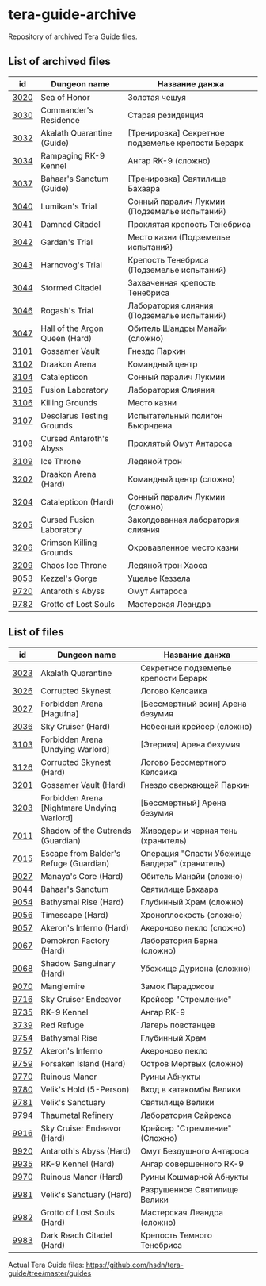 # tera-guide-archive

Repository of archived Tera Guide files.

## List of archived files

id | Dungeon name | Название данжа
--- | --- | ---
[3020](/guides/3020.js) | Sea of Honor | Золотая чешуя
[3030](/guides/3030.js) | Commander's Residence | Старая резиденция
[3032](/guides/3032.js) | Akalath Quarantine (Guide) | [Тренировка] Секретное подземелье крепости Берарк
[3034](/guides/3034.js) | Rampaging RK-9 Kennel | Ангар RK-9 (сложно)
[3037](/guides/3037.js) | Bahaar's Sanctum (Guide) | [Тренировка] Святилище Бахаара
[3040](/guides/3040.js) | Lumikan's Trial | Сонный паралич Лукмии (Подземелье испытаний)
[3041](/guides/3041.js) | Damned Citadel | Проклятая крепость Тенебриса
[3042](/guides/3042.js) | Gardan's Trial | Место казни (Подземелье испытаний)
[3043](/guides/3043.js) | Harnovog's Trial | Крепость Тенебриса (Подземелье испытаний)
[3044](/guides/3044.js) | Stormed Citadel | Захваченная крепость Тенебриса
[3046](/guides/3046.js) | Rogash's Trial | Лаборатория слияния (Подземелье испытаний)
[3047](/guides/3047.js) | Hall of the Argon Queen (Hard) | Обитель Шандры Манайи (сложно)
[3101](/guides/3101.js) | Gossamer Vault | Гнездо Паркин
[3102](/guides/3102.js) | Draakon Arena | Командный центр
[3104](/guides/3104.js) | Catalepticon | Сонный паралич Лукмии
[3105](/guides/3105.js) | Fusion Laboratory | Лаборатория Слияния
[3106](/guides/3106.js) | Killing Grounds | Место казни
[3107](/guides/3107.js) | Desolarus Testing Grounds | Испытательный полигон Бьюрндена
[3108](/guides/3108.js) | Cursed Antaroth's Abyss | Проклятый Омут Антароса
[3109](/guides/3109.js) | Ice Throne | Ледяной трон
[3202](/guides/3202.js) | Draakon Arena (Hard) | Командный центр (сложно)
[3204](/guides/3204.js) | Catalepticon (Hard) | Сонный паралич Лукмии (сложно)
[3205](/guides/3205.js) | Cursed Fusion Laboratory | Заколдованная лаборатория слияния
[3206](/guides/3206.js) | Crimson Killing Grounds | Окровавленное место казни
[3209](/guides/3209.js) | Chaos Ice Throne | Ледяной трон Хаоса
[9053](/guides/9053.js) | Kezzel's Gorge | Ущелье Кеззела
[9720](/guides/9720.js) | Antaroth's Abyss | Омут Антароса
[9782](/guides/9782.js) | Grotto of Lost Souls | Мастерская Леандра

## List of files

id | Dungeon name | Название данжа
--- | --- | ---
[3023](https://github.com/hsdn/tera-guide/blob/master/guides/3023.js) | Akalath Quarantine | Секретное подземелье крепости Берарк
[3026](https://github.com/hsdn/tera-guide/blob/master/guides/3026.js) | Corrupted Skynest | Логово Келсаика
[3027](https://github.com/hsdn/tera-guide/blob/master/guides/3027.js) | Forbidden Arena [Hagufna] | [Бессмертный воин] Арена безумия
[3036](https://github.com/hsdn/tera-guide/blob/master/guides/3036.js) | Sky Cruiser (Hard) | Небесный крейсер (сложно)
[3103](https://github.com/hsdn/tera-guide/blob/master/guides/3103.js) | Forbidden Arena [Undying Warlord] | [Этерния] Арена безумия
[3126](https://github.com/hsdn/tera-guide/blob/master/guides/3126.js) | Corrupted Skynest (Hard) | Логово Бессмертного Келсаика
[3201](https://github.com/hsdn/tera-guide/blob/master/guides/3201.js) | Gossamer Vault (Hard) | Гнездо сверкающей Паркин
[3203](https://github.com/hsdn/tera-guide/blob/master/guides/3203.js) | Forbidden Arena [Nightmare Undying Warlord] | [Бессмертный] Арена безумия
[7011](https://github.com/hsdn/tera-guide/blob/master/guides/7011.js) | Shadow of the Gutrends (Guardian) | Живодеры и черная тень (хранитель)
[7015](https://github.com/hsdn/tera-guide/blob/master/guides/7015.js) | Escape from Balder's Refuge (Guardian) | Операция "Спасти Убежище Балдера" (хранитель)
[9027](https://github.com/hsdn/tera-guide/blob/master/guides/9027.js) | Manaya's Core (Hard) | Обитель Манайи (сложно)
[9044](https://github.com/hsdn/tera-guide/blob/master/guides/9044.js) | Bahaar's Sanctum | Святилище Бахаара
[9054](https://github.com/hsdn/tera-guide/blob/master/guides/9054.js) | Bathysmal Rise (Hard) | Глубинный Храм (сложно)
[9056](https://github.com/hsdn/tera-guide/blob/master/guides/9056.js) | Timescape (Hard) | Хроноплоскость (сложно)
[9057](https://github.com/hsdn/tera-guide/blob/master/guides/9057.js) | Akeron's Inferno (Hard) | Акероново пекло (сложно)
[9067](https://github.com/hsdn/tera-guide/blob/master/guides/9067.js) | Demokron Factory (Hard) | Лаборатория Берна (сложно)
[9068](https://github.com/hsdn/tera-guide/blob/master/guides/9068.js) | Shadow Sanguinary (Hard) | Убежище Дуриона (сложно)
[9070](https://github.com/hsdn/tera-guide/blob/master/guides/9070.js) | Manglemire | Замок Парадоксов
[9716](https://github.com/hsdn/tera-guide/blob/master/guides/9716.js) | Sky Cruiser Endeavor | Крейсер "Стремление"
[9735](https://github.com/hsdn/tera-guide/blob/master/guides/9735.js) | RK-9 Kennel | Ангар RK-9
[3739](https://github.com/hsdn/tera-guide/blob/master/guides/3739.js) | Red Refuge | Лагерь повстанцев
[9754](https://github.com/hsdn/tera-guide/blob/master/guides/9754.js) | Bathysmal Rise | Глубинный Храм
[9757](https://github.com/hsdn/tera-guide/blob/master/guides/9757.js) | Akeron's Inferno | Акероново пекло
[9759](https://github.com/hsdn/tera-guide/blob/master/guides/9759.js) | Forsaken Island (Hard) | Остров Мертвых (сложно)
[9770](https://github.com/hsdn/tera-guide/blob/master/guides/9770.js) | Ruinous Manor | Руины Абнукты
[9780](https://github.com/hsdn/tera-guide/blob/master/guides/9780.js) | Velik's Hold (5-Person) | Вход в катакомбы Велики
[9781](https://github.com/hsdn/tera-guide/blob/master/guides/9781.js) | Velik's Sanctuary | Святилище Велики
[9794](https://github.com/hsdn/tera-guide/blob/master/guides/9794.js) | Thaumetal Refinery | Лаборатория Сайрекса
[9916](https://github.com/hsdn/tera-guide/blob/master/guides/9916.js) | Sky Cruiser Endeavor (Hard) | Крейсер "Стремление" (Сложно)
[9920](https://github.com/hsdn/tera-guide/blob/master/guides/9920.js) | Antaroth's Abyss (Hard) | Омут Бездушного Антароса
[9935](https://github.com/hsdn/tera-guide/blob/master/guides/9935.js) | RK-9 Kennel (Hard) | Ангар совершенного RK-9
[9970](https://github.com/hsdn/tera-guide/blob/master/guides/9970.js) | Ruinous Manor (Hard) | Руины Кошмарной Абнукты
[9981](https://github.com/hsdn/tera-guide/blob/master/guides/9981.js) | Velik's Sanctuary (Hard) | Разрушенное Святилище Велики
[9982](https://github.com/hsdn/tera-guide/blob/master/guides/9982.js) | Grotto of Lost Souls (Hard) | Мастерская Леандра (сложно)
[9983](https://github.com/hsdn/tera-guide/blob/master/guides/9983.js) | Dark Reach Citadel (Hard) | Крепость Темного Тенебриса

Actual Tera Guide files: https://github.com/hsdn/tera-guide/tree/master/guides
